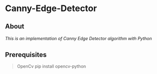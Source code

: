 # Canny-Edge-Detector
## About
###### This is an implementation of Canny Edge Detector algorithm with Python
## Prerequisites 
> OpenCv
pip install opencv-python
